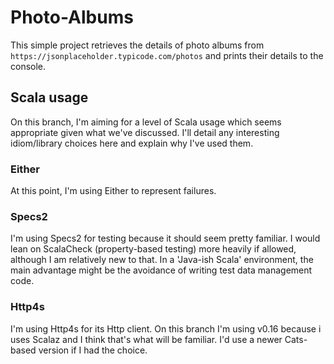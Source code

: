 # Photo-Albums

This simple project retrieves the details of photo albums from `https://jsonplaceholder.typicode.com/photos` and prints their details to the console.

## Scala usage

On this branch, I'm aiming for a level of Scala usage which seems appropriate given what we've discussed.  I'll detail any interesting idiom/library choices here and explain why I've used them.

### Either

At this point, I'm using Either to represent failures.

### Specs2

I'm using Specs2 for testing because it should seem pretty familiar.  I would lean on ScalaCheck (property-based testing) more heavily if allowed, although I am relatively new to that.  In a 'Java-ish Scala' environment, the main advantage might be the avoidance of writing test data management code.

### Http4s

I'm using Http4s for its Http client.  On this branch I'm using v0.16 because i uses Scalaz and I think that's what will be familiar.  I'd use a newer Cats-based version if I had the choice.



